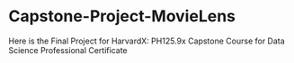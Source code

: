 # Capstone-Project-MovieLens

Here is the Final Project for HarvardX: PH125.9x Capstone Course for Data Science Professional Certificate
